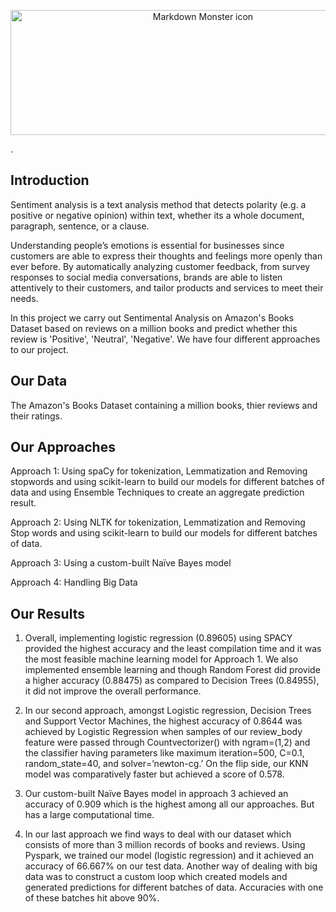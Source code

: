<p>
<p align="center">
<img src="web_logo.png"
     img width="600" img height="200"
     alt="Markdown Monster icon"
      />
</p>
</p>. 

## Introduction
Sentiment analysis is a text analysis method that detects polarity (e.g. a positive or negative opinion) within text, whether its a whole document, paragraph, sentence, or a clause.

Understanding people’s emotions is essential for businesses since customers are able to express their thoughts and feelings more openly than ever before. By automatically analyzing customer feedback, from survey responses to social media conversations, brands are able to listen attentively to their customers, and tailor products and services to meet their needs.

In this project we carry out Sentimental Analysis on Amazon's Books Dataset based on reviews on a million books and predict whether this review is 'Positive', 'Neutral', 'Negative'. We have four different approaches to our project.

## Our Data
The Amazon's Books Dataset containing a million books, thier reviews and their ratings.

## Our Approaches 
Approach 1: Using spaCy for tokenization, Lemmatization and Removing stopwords and using scikit-learn to build our models for different batches of data and using Ensemble Techniques to create an aggregate prediction result.

Approach 2: Using NLTK for tokenization, Lemmatization and Removing Stop words and using scikit-learn to build our models for different batches of data.

Approach 3: Using a custom-built Naïve Bayes model

Approach 4: Handling Big Data

## Our Results
1. Overall, implementing logistic regression (0.89605) using SPACY provided the highest accuracy and the least compilation time and it was the most feasible machine learning model for Approach 1. We also implemented ensemble learning and though Random Forest did provide a higher accuracy (0.88475) as compared to Decision Trees (0.84955), it did not improve the overall performance.

2. In our second approach, amongst Logistic regression, Decision Trees and Support Vector Machines, the highest accuracy of 0.8644 was achieved by Logistic Regression when samples of our review_body feature were passed through Countvectorizer() with ngram=(1,2) and the classifier having parameters like maximum iteration=500, C=0.1, random_state=40, and solver=’newton-cg.’ On the flip side, our KNN model was comparatively faster but achieved a score of 0.578. 

3. Our custom-built Naïve Bayes model in approach 3 achieved an accuracy of 0.909 which is the highest among all our approaches. But has a large computational time.

4. In our last approach we find ways to deal with our dataset which consists of more than 3 million records of books and reviews. Using Pyspark, we trained our model (logistic regression) and it achieved an accuracy of 66.667% on our test data. Another way of dealing with big data was to construct a custom loop which created models and generated predictions for different batches of data. Accuracies with one of these batches hit above 90%.





